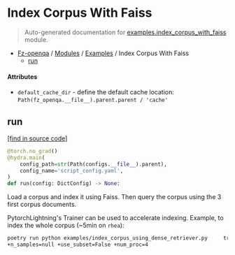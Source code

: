 # Index Corpus With Faiss

> Auto-generated documentation for [examples.index_corpus_with_faiss](blob/master/examples/index_corpus_with_faiss.py) module.

- [Fz-openqa](../README.md#fz-openqa-index) / [Modules](../MODULES.md#fz-openqa-modules) / [Examples](index.md#examples) / Index Corpus With Faiss
    - [run](#run)

#### Attributes

- `default_cache_dir` - define the default cache location: `Path(fz_openqa.__file__).parent.parent / 'cache'`

## run

[[find in source code]](blob/master/examples/index_corpus_with_faiss.py#L42)

```python
@torch.no_grad()
@hydra.main(
    config_path=str(Path(configs.__file__).parent),
    config_name='script_config.yaml',
)
def run(config: DictConfig) -> None:
```

Load a corpus and index it using Faiss.
Then query the corpus using the 3 first corpus documents.

PytorchLightning's Trainer can be used to accelerate indexing.
Example, to index the whole corpus (~5min on `rhea`):

```bash
poetry run python examples/index_corpus_using_dense_retriever.py     trainer.strategy=dp trainer.gpus=8 +batch_size=2000 +num_workers=16
+n_samples=null +use_subset=False +num_proc=4

```
